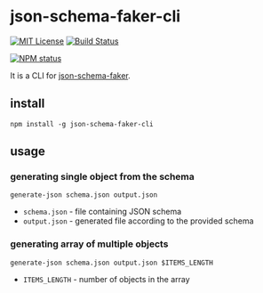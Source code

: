 # json-schema-faker-cli

[![MIT License](https://img.shields.io/badge/license-mit-green.svg?style=flat-square)](https://opensource.org/licenses/MIT)
[![Build Status](https://travis-ci.org/oprogramador/json-schema-faker-cli.svg?branch=master)](https://travis-ci.org/oprogramador/json-schema-faker-cli)

[![NPM status](https://nodei.co/npm/json-schema-faker-cli.png?downloads=true&stars=true)](https://npmjs.org/package/json-schema-faker-cli)

It is a CLI for [json-schema-faker](https://www.npmjs.com/package/json-schema-faker).

## install

`npm install -g json-schema-faker-cli`

## usage

### generating single object from the schema
`generate-json schema.json output.json`

- `schema.json` - file containing JSON schema
- `output.json` - generated file according to the provided schema

### generating array of multiple objects
`generate-json schema.json output.json $ITEMS_LENGTH`

- `ITEMS_LENGTH` - number of objects in the array
